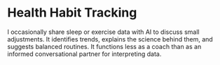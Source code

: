 # Health Habit Tracking

I occasionally share sleep or exercise data with AI to discuss small adjustments. It identifies trends, explains the science behind them, and suggests balanced routines. It functions less as a coach than as an informed conversational partner for interpreting data.
